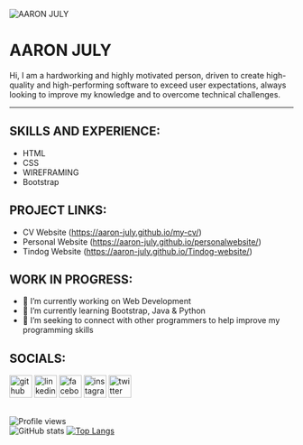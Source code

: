 

![AARON JULY](https://media-exp1.licdn.com/dms/image/C5616AQHWuHbqaLo5iA/profile-displaybackgroundimage-shrink_200_800/0/1639101026912?e=1644451200&v=beta&t=dFZSYPorW5Dqvxu8f_1ExjaeFvDgNG0LaEovL-yWWrQ)

# AARON JULY


Hi, I am a hardworking and highly motivated person, driven to create high-quality and high-performing software to exceed user expectations, always looking to improve my knowledge and to overcome technical challenges.

<hr>

## SKILLS AND EXPERIENCE:<br>
- HTML
- CSS
- WIREFRAMING
- Bootstrap

## PROJECT LINKS:

- CV Website (https://aaron-july.github.io/my-cv/)
- Personal Website (https://aaron-july.github.io/personalwebsite/)
- Tindog Website (https://aaron-july.github.io/Tindog-website/)

## WORK IN PROGRESS:
- 🔭 I’m currently working on Web Development 
- 🌱 I’m currently learning Bootstrap, Java & Python 
- 🤔 I’m seeking to connect with other programmers to help improve my programming skills 

## SOCIALS:
[<img src='https://cdn.jsdelivr.net/npm/simple-icons@3.0.1/icons/github.svg' alt='github' height='40'>](https://github.com/Aaron-July)  [<img src='https://cdn.jsdelivr.net/npm/simple-icons@3.0.1/icons/linkedin.svg' alt='linkedin' height='40'>](https://www.linkedin.com/in/Aaron-July/)  [<img src='https://cdn.jsdelivr.net/npm/simple-icons@3.0.1/icons/facebook.svg' alt='facebook' height='40'>](https://www.facebook.com/july.aaron.589)  [<img src='https://cdn.jsdelivr.net/npm/simple-icons@3.0.1/icons/instagram.svg' alt='instagram' height='40'>](https://www.instagram.com/Mr.ajuly/)  [<img src='https://cdn.jsdelivr.net/npm/simple-icons@3.0.1/icons/twitter.svg' alt='twitter' height='40'>](https://twitter.com/July_Agbiaowei)  

##

![Profile views](https://gpvc.arturio.dev/Aaron-July)  
![GitHub stats](https://github-readme-stats.vercel.app/api?username=Aaron-July&show_icons=true)  [![Top Langs](https://github-readme-stats.vercel.app/api/top-langs/?username=Aaron-July)](https://github.com/anuraghazra/github-readme-stats) 
